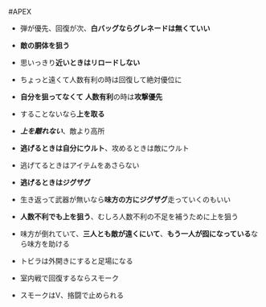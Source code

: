 #APEX

- 弾が優先、回復が次、**白バッグならグレネードは無くていい**
- **敵の胴体を狙う**
- 思いっきり**近いときはリロードしない**
- ちょっと遠くて人数有利の時は回復して絶対優位に
- **自分を狙ってなくて** **人数有利**の時は**攻撃優先**
- することないなら**上を取る**
- ***上を離れない***、敵より高所

- **逃げるときは自分にウルト**、攻めるときは敵にウルト
- 逃げてるときはアイテムをあさらない

- **逃げるときはジグザグ**
- 生き返って武器が無いなら**味方の方にジグザグ**走っていくのもいい
- **人数不利でも上を狙う**、むしろ人数不利の不足を補うために上を狙う
- 味方が倒れていて、**三人とも敵が遠くにいて**、**もう一人が囮になっている**なら味方を助ける
- トビラは外開きにすると足場になる

- 室内戦で回復するならスモーク
- スモークはV、挌闘で止められる